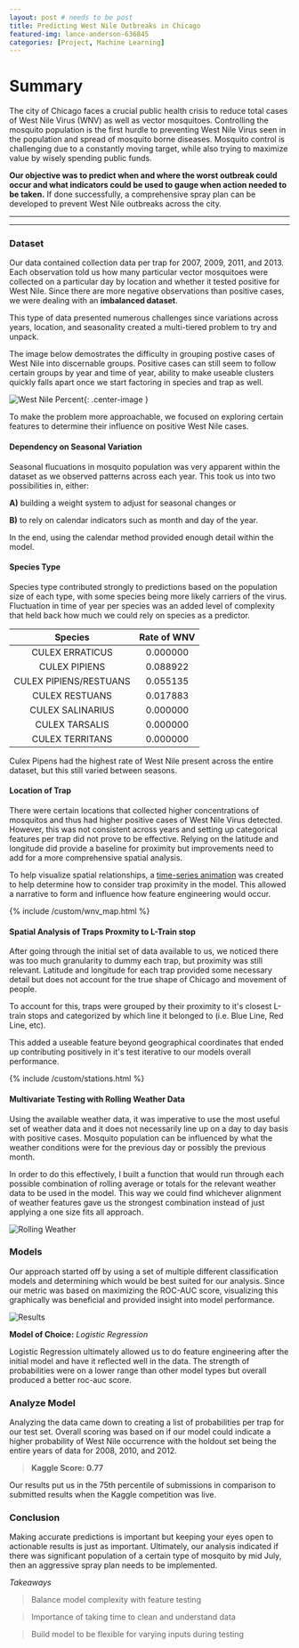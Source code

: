 ```yaml
---
layout: post # needs to be post
title: Predicting West Nile Outbreaks in Chicago
featured-img: lance-anderson-636845
categories: [Project, Machine Learning]
---
```


# Summary

The city of Chicago faces a crucial public health crisis to reduce total cases of West Nile Virus (WNV) as well as vector mosquitoes.  Controlling the mosquito population is the first hurdle to preventing West Nile Virus seen in the population and spread of mosquito borne diseases. Mosquito control is challenging due to a constantly moving target, while also trying to  maximize value by wisely spending public funds.

__Our objective was to predict when and where the worst outbreak could occur and what indicators could be used to gauge when action needed to be taken.__ If done successfully, a comprehensive spray plan can be developed to prevent West Nile outbreaks across the city.

---
---

### Dataset

Our data contained collection data per trap for 2007, 2009, 2011, and 2013. Each observation told us how many particular vector mosquitoes were collected on a particular day by location and whether it tested positive for West Nile. Since there are more negative observations than positive cases, we were dealing with an __imbalanced dataset__.

This type of data presented numerous challenges since variations across years, location, and seasonality created a multi-tiered problem to try and unpack. 

The image below demostrates the difficulty in grouping postive cases of West Nile into discernable groups. Positive cases can still seem to follow certain groups by year and time of year, ability to make useable clusters  quickly falls apart once we start factoring in species and trap as well.

![West Nile Percent](https://raw.githubusercontent.com/babyakja/babyakja.github.io/master/assets/img/posts/West_nile_observations_50%.gif){: .center-image }


To make the problem more approachable, we focused on exploring certain features to determine their influence on positive West Nile cases.

#### Dependency on Seasonal Variation

Seasonal flucuations in mosquito population was very apparent within the dataset as we observed patterns across each year.
This took us into two possibilities in, either:

__A)__ building a weight system to adjust for seasonal changes or

__B)__ to rely on calendar indicators such as month and day of the year.

In the end, using the calendar method provided enough detail within the model.

#### Species Type

Species type contributed strongly to predictions based on the population size of each type, with some species being more likely carriers of the virus. Fluctuation in time of year per species was an added level of complexity that held back how much we could rely on species as a predictor.

|Species|Rate of WNV|
|:---:|:---:|
|CULEX ERRATICUS |	0.000000|
|CULEX PIPIENS |	0.088922|
|CULEX PIPIENS/RESTUANS |	0.055135|
|CULEX RESTUANS |	0.017883|
|CULEX SALINARIUS |	0.000000|
|CULEX TARSALIS |	0.000000|
|CULEX TERRITANS |	0.000000|

Culex Pipens had the highest rate of West Nile present across the entire dataset, but this still varied between seasons.

#### Location of Trap

There were certain locations that collected higher concentrations of mosquitos and thus had higher positive cases of West Nile Virus detected. However, this was not consistent across years and setting up categorical features per trap did not prove to be effective. Relying on the latitude and longitude did provide a baseline for proximity but improvements need to add for a more comprehensive spatial analysis.

To help visualize spatial relationships, a [time-series animation](https://drive.google.com/open?id=1K-BuoGRM3H8KrV9m5nlIM7lXUtCy37w3) was created to help determine how to consider trap proximity in the model. This allowed a narrative to form and influence how feature engineering would occur.

{% include /custom/wnv_map.html %}


#### Spatial Analysis of Traps Proxmity to L-Train stop

After going through the initial set of data available to us, we noticed there was too much granularity to dummy each trap, but proximity was still relevant. Latitude and longitude for each trap provided some necessary detail but does not account for the true shape of Chicago and movement of people. 

To account for this, traps were grouped by their proximity to it's closest L-train stops and categorized by which line it belonged to (i.e. Blue Line, Red Line, etc).

This added a useable feature beyond geographical coordinates that ended up contributing positively in it's test iterative to our models overall performance.

{% include /custom/stations.html %}

<div class="bk-root">
    <div class="bk-plotdiv" id="26964026-d2e5-4381-87a1-277185c45fe3"></div>
</div>


#### Multivariate Testing with Rolling Weather Data

Using the available weather data, it was imperative to use the most useful set of weather data and it does not necessarily line up on a day to day basis with positive cases. Mosquito population can be influenced by what the weather conditions were for the previous day or possibly the previous month.

In order to do this effectively, I built a function that would run through each possible combination of rolling average or totals for the relevant weather data to be used in the model. This way we could find whichever alignment of weather features gave us the strongest combination instead of just applying a one size fits all approach.

![Rolling Weather](https://raw.githubusercontent.com/babyakja/babyakja.github.io/master/assets/img/posts/Weather-data.png)

### Models

Our approach started off by using a set of multiple different classification models and determining which would be best suited for our analysis. Since our metric was based on maximizing the ROC-AUC score, visualizing this graphically was beneficial and provided insight into model performance.

![Results](https://raw.githubusercontent.com/babyakja/babyakja.github.io/master/assets/img/posts/multiple%20roc%20auc.png)

__Model of Choice:__ _Logistic Regression_

Logistic Regression ultimately allowed us to do feature engineering after the initial model and have it reflected well in the data. The strength of probabilities were on a lower range than other model types but overall produced a better roc-auc score.

### Analyze Model

Analyzing the data came down to creating a list of probabilities per trap for our test set. Overall scoring was based on if our model could indicate a higher probability of West Nile occurrence with the holdout set being the entire years of data for 2008, 2010, and 2012.

> __Kaggle Score: 0.77__

Our results put us in the 75th percentile of submissions in comparison to submitted results when the Kaggle competition was live.

### Conclusion

Making accurate predictions is important but keeping your eyes open to actionable results is just as important. Ultimately, our analysis indicated if there was significant population of a certain type of mosquito by mid July, then an aggressive spray plan needs to be implemented.

_Takeaways_

> Balance model complexity with feature testing

> Importance of taking time to clean and understand data

> Build model to be flexible for varying inputs during testing
